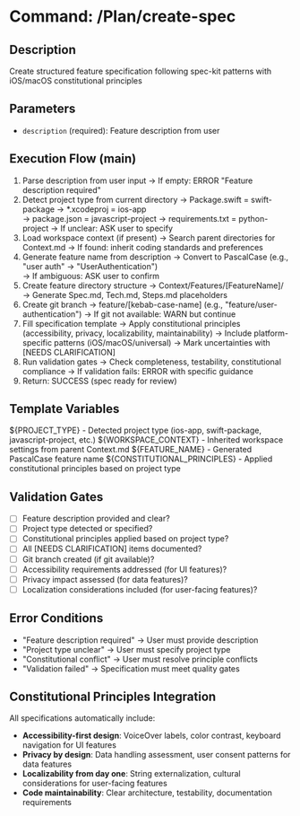# Command: /Plan/create-spec

## Description  
Create structured feature specification following spec-kit patterns with iOS/macOS constitutional principles

## Parameters
- `description` (required): Feature description from user

## Execution Flow (main)
1. Parse description from user input
   → If empty: ERROR "Feature description required"
2. Detect project type from current directory
   → Package.swift = swift-package
   → *.xcodeproj = ios-app  
   → package.json = javascript-project
   → requirements.txt = python-project
   → If unclear: ASK user to specify
3. Load workspace context (if present)
   → Search parent directories for Context.md
   → If found: inherit coding standards and preferences
4. Generate feature name from description
   → Convert to PascalCase (e.g., "user auth" → "UserAuthentication")  
   → If ambiguous: ASK user to confirm
5. Create feature directory structure
   → Context/Features/[FeatureName]/
   → Generate Spec.md, Tech.md, Steps.md placeholders
6. Create git branch
   → feature/[kebab-case-name] (e.g., "feature/user-authentication")
   → If git not available: WARN but continue
7. Fill specification template
   → Apply constitutional principles (accessibility, privacy, localizability, maintainability)
   → Include platform-specific patterns (iOS/macOS/universal)
   → Mark uncertainties with [NEEDS CLARIFICATION]
8. Run validation gates
   → Check completeness, testability, constitutional compliance
   → If validation fails: ERROR with specific guidance
9. Return: SUCCESS (spec ready for review)

## Template Variables
${PROJECT_TYPE} - Detected project type (ios-app, swift-package, javascript-project, etc.)
${WORKSPACE_CONTEXT} - Inherited workspace settings from parent Context.md
${FEATURE_NAME} - Generated PascalCase feature name
${CONSTITUTIONAL_PRINCIPLES} - Applied constitutional principles based on project type

## Validation Gates
- [ ] Feature description provided and clear?
- [ ] Project type detected or specified?
- [ ] Constitutional principles applied based on project type?
- [ ] All [NEEDS CLARIFICATION] items documented?
- [ ] Git branch created (if git available)?
- [ ] Accessibility requirements addressed (for UI features)?
- [ ] Privacy impact assessed (for data features)?
- [ ] Localization considerations included (for user-facing features)?

## Error Conditions
- "Feature description required" → User must provide description
- "Project type unclear" → User must specify project type  
- "Constitutional conflict" → User must resolve principle conflicts
- "Validation failed" → Specification must meet quality gates

## Constitutional Principles Integration
All specifications automatically include:
- **Accessibility-first design**: VoiceOver labels, color contrast, keyboard navigation for UI features
- **Privacy by design**: Data handling assessment, user consent patterns for data features
- **Localizability from day one**: String externalization, cultural considerations for user-facing features
- **Code maintainability**: Clear architecture, testability, documentation requirements